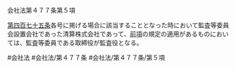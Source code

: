 会社法第４７７条第５項

[第四百七十五条](会社法＿＿＿＿第４７５条)各号に掲げる場合に該当することとなった時において監査等委員会設置会社であった清算株式会社であって、[前項](会社法＿＿＿＿第４７７条第４項)の規定の適用があるものにおいては、監査等委員である取締役が監査役となる。

#会社法
#会社法/第４７７条
#会社法/第４７７条/第５項
